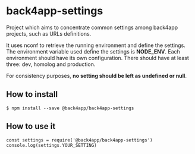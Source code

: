 # back4app-settings

Project which aims to concentrate common settings among back4app projects, such as URLs definitions.

It uses nconf to retrieve the running environment and define the settings.
The environment variable used define the settings is **NODE_ENV**.
Each environment should have its own configuration. There should have at least three: dev, homolog and production.

For consistency purposes, **no setting should be left as undefined or null**.

## How to install
```
$ npm install --save @back4app/back4app-settings
```

## How to use it
```
const settings = require('@back4app/back4app-settings')
console.log(settings.YOUR_SETTING)
```